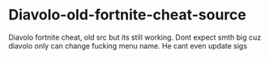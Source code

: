 # Diavolo-old-fortnite-cheat-source
Diavolo fortnite cheat, old src but its still working. Dont expect smth big cuz diavolo only can change fucking menu name. He cant even update sigs
